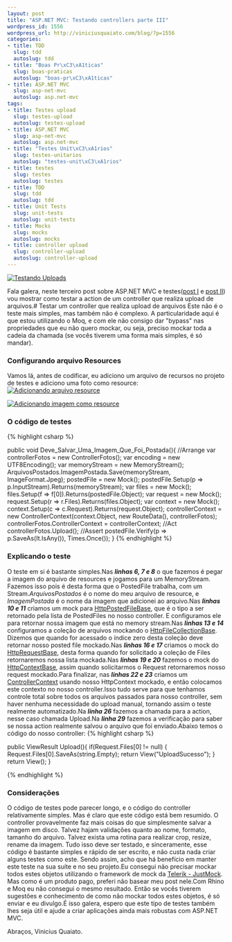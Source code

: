```yaml
--- 
layout: post
title: "ASP.NET MVC: Testando controllers parte III"
wordpress_id: 1556
wordpress_url: http://viniciusquaiato.com/blog/?p=1556
categories: 
- title: TDD
  slug: tdd
  autoslug: tdd
- title: "Boas Pr\xC3\xA1ticas"
  slug: boas-praticas
  autoslug: "boas-pr\xC3\xA1ticas"
- title: ASP.NET MVC
  slug: asp-net-mvc
  autoslug: asp.net-mvc
tags: 
- title: Testes upload
  slug: testes-upload
  autoslug: testes-upload
- title: ASP.NET MVC
  slug: asp-net-mvc
  autoslug: asp.net-mvc
- title: "Testes Unit\xC3\xA1rios"
  slug: testes-unitarios
  autoslug: "testes-unit\xC3\xA1rios"
- title: testes
  slug: testes
  autoslug: testes
- title: TDD
  slug: tdd
  autoslug: tdd
- title: Unit Tests
  slug: unit-tests
  autoslug: unit-tests
- title: Mocks
  slug: mocks
  autoslug: mocks
- title: controller upload
  slug: controller-upload
  autoslug: controller-upload
---
```



[![](http://viniciusquaiato.com/images_posts/CargaPesada-150x150.jpg "Testando Uploads")](http://viniciusquaiato.com/images_posts/CargaPesada.jpg)

Fala galera, neste terceiro post sobre ASP.NET MVC e testes([post I](http://viniciusquaiato.com/blog/asp-net-mvc-testando-controllers-parte-i/) e [post II](http://viniciusquaiato.com/blog/asp-net-mvc-testando-controllers-parte-ii/)) vou mostrar como testar a action de um controller que realiza upload de arquivos.# Testar um controller que realiza upload de arquivos
Este não é o teste mais simples, mas também não é complexo. A particularidade aqui é que estou utilizando o Moq, e com ele não consigo dar "bypass" nas propriedades que eu não quero mockar, ou seja, preciso mockar toda a cadeia da chamada (se vocês tiverem uma forma mais simples, é só mandar).

### Configurando arquivo Resources


Vamos lá, antes de codificar, eu adiciono um arquivo de recursos no projeto de testes e adiciono uma foto como resource:[![](http://viniciusquaiato.com/images_posts/arquivo-resource-300x193.png "Adicionando arquivo resource")](http://viniciusquaiato.com/images_posts/arquivo-resource.png)



[![](http://viniciusquaiato.com/images_posts/adicionando-imagem-como-resource-300x194.png "Adicionando imagem como resource")](http://viniciusquaiato.com/images_posts/adicionando-imagem-como-resource.png)



### O código de testes

{% highlight csharp %}

public void Deve_Salvar_Uma_Imagem_Que_Foi_Postada(){    //Arrange
var controllerFotos = new ControllerFotos();
var encoding = new UTF8Encoding();
var memoryStream = new MemoryStream();
    ArquivosPostados.ImagemPostada.Save(memoryStream, ImageFormat.Jpeg);
    postedFile = new Mock<httppostedfilebase>();
    postedFile.Setup(p => p.InputStream).Returns(memoryStream);
var files = new Mock<httpfilecollectionbase>();
    files.Setup(f => f[0]).Returns(postedFile.Object);
var request = new Mock<httprequestbase>();
    request.Setup(r => r.Files).Returns(files.Object);
var context = new Mock<httpcontextbase>();
    context.Setup(c => c.Request).Returns(request.Object);
    controllerContext = new ControllerContext(context.Object, new RouteData(), controllerFotos);
    controllerFotos.ControllerContext = controllerContext;
    //Act    controllerFotos.Upload();
    //Assert    postedFile.Verify(p => p.SaveAs(It.IsAny<string>()), Times.Once());
    }
</string></httpcontextbase></httprequestbase></httpfilecollectionbase></httppostedfilebase>
{% endhighlight %}


### Explicando o teste
O teste em si é bastante simples.Nas **_linhas 6, 7 e 8_** o que fazemos é pegar a imagem do arquivo de resources e jogamos para um MemoryStream. Fazemos isso pois é desta forma que o PostedFile trabalha, com um Stream._ArquivosPostados_ é o nome do meu arquivo de resource, e _ImagemPostada_ é o nome da imagem que adicionei ao arquivo.Nas **_linhas 10 e 11_** criamos um mock para [HttpPostedFileBase](http://msdn.microsoft.com/en-us/library/system.web.httppostedfilebase.aspx), que é o tipo a ser retornado pela lista de PostedFiles no nosso controller. E configuramos ele para retornar nossa imagem que está no memory stream.Nas **_linhas 13 e 14_** configuramos a coleção de arquivos mockando o [HttpFileCollectionBase](http://msdn.microsoft.com/en-us/library/system.web.httpfilecollectionbase.aspx). Dizemos que quando for acessado o índice zero desta coleção deve retornar nosso posted file mockado.Nas **_linhas 16 e 17_** criamos o mock do [HttpRequestBase](http://msdn.microsoft.com/en-us/library/system.web.httprequestbase.aspx), desta forma quando for solicitado a coleção de Files retornaremos nossa lista mockada.Nas **_linhas 19 e 20_** fazemos o mock do [HttpContextBase](http://msdn.microsoft.com/en-us/library/system.web.httpcontextbase.aspx), assim quando solicitarmos o Request retornaremos nosso request mockado.Para finalizar, nas **_linhas 22 e 23_** criamos um [ControllerContext](http://msdn.microsoft.com/en-us/library/system.web.mvc.controllercontext.aspx) usando nosso HttpContext mockado, e então colocamos este contexto no nosso controller.Isso tudo serve para que tenhamos controle total sobre todos os arquivos passados para nosso controller, sem haver nenhuma necessidade do upload manual, tornando assim o teste realmente automatizado.Na **_linha 26_** fazemos a chamada para a action, nesse caso chamada Upload.Na **_linha 29_** fazemos a verificação para saber se nossa action realmente salvou o arquivo que foi enviado.Abaixo temos o código do nosso controller:
{% highlight csharp %}

public ViewResult Upload(){
if(Request.Files[0] != null)    {        Request.Files[0].SaveAs(string.Empty);
return View("UploadSucesso");
    }
return View();
    }

{% endhighlight %}


### Considerações
O código de testes pode parecer longo, e o código do controller relativamente simples. Mas é claro que este código está bem resumido. O controller provavelmente faz mais coisas do que simplesmente salvar a imagem em disco. Talvez hajam validações quanto ao nome, formato, tamanho do arquivo. Talvez exista uma rotina para realizar crop, resize, rename da imagem. Tudo isso deve ser testado, e sinceramente, esse código é bastante simples e rápido de ser escrito, e não custa nada criar alguns testes como este. Sendo assim, acho que há benefício em manter este teste na sua suíte e no seu projeto.Eu consegui não precisar mockar todos estes objetos utilizando o framework de mock da [Telerik - JustMock](http://www.telerik.com/products/mocking.aspx). Mas como é um produto pago, preferi não basear meu post nele.Com Rhino e Moq eu não consegui o mesmo resultado. Então se vocês tiverem sugestões e conhecimento de como não mockar todos estes objetos, é só enviar e eu divulgo.É isso galera, espero que este tipo de testes também lhes seja útil e ajude a criar aplicações ainda mais robustas com ASP.NET MVC.

Abraços,
Vinicius Quaiato.
